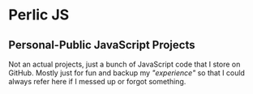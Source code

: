 # Perlic JS
## Personal-Public JavaScript Projects
Not an actual projects, just a bunch of JavaScript code that I store on GitHub. Mostly just for fun and backup my *"experience"* so that I could always refer here if I messed up or forgot something.